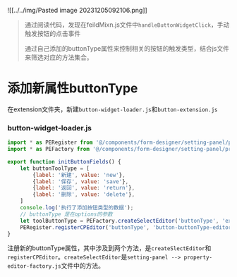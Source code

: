 ![[../../img/Pasted image 20231205092106.png]]

> 通过阅读代码，发现在feildMixn.js文件中`handleButtonWidgetClick`，手动触发按钮的点击事件
> 
> 通过自己添加的buttonType属性来控制相关的按钮的触发类型，结合js文件来筛选对应的方法集合。

# 添加新属性buttonType
在extension文件夹，新建`button-widget-loader.js`和`button-extension.js`

### button-widget-loader.js
~~~js
import * as PERegister from '@/components/form-designer/setting-panel/propertyRegister'
import * as PEFactory from '@/components/form-designer/setting-panel/property-editor-factory'

export function initButtonFields() {
    let buttonToolType = [
        {label: '新建', value: 'new'},
        {label: '保存', value: 'save'},
        {label: '返回', value: 'return'},
        {label: '删除', value: 'delete'},
    ]
    console.log('执行了添加按钮类型的数据');
    // buttonType 是在options的参数
    let toolButtonType = PEFactory.createSelectEditor('buttonType', 'extension.buttons.toolType', {optionItems: buttonToolType})
    PERegister.registerCPEditor('buttonType', 'button-buttonType-editor', toolButtonType)
}
~~~
注册新的buttonType属性，其中涉及到两个方法，是`createSlectEditor`和`registerCPEditor`。`createSelectEditor`是`setting-panel --> property-editor-factory.js`文件中的方法。



